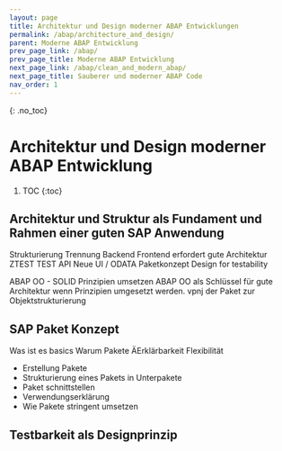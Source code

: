 ```yaml
---
layout: page
title: Architektur und Design moderner ABAP Entwicklungen
permalink: /abap/architecture_and_design/
parent: Moderne ABAP Entwicklung
prev_page_link: /abap/
prev_page_title: Moderne ABAP Entwicklung
next_page_link: /abap/clean_and_modern_abap/
next_page_title: Sauberer und moderner ABAP Code
nav_order: 1
---
```


{: .no_toc}
# Architektur und Design moderner ABAP Entwicklung

1. TOC
{:toc}

## Architektur und Struktur als Fundament und Rahmen einer guten SAP Anwendung 

 Strukturierung
 Trennung Backend Frontend erfordert gute Architektur
 ZTEST TEST
 API 
 Neue UI / ODATA
 Paketkonzept
 Design for testability

ABAP OO - SOLID Prinzipien umsetzen
ABAP OO als Schlüssel für gute Architektur wenn Prinzipien umgesetzt werden.  vpnj der Paket zur Objektstrukturierung

## SAP Paket Konzept
Was ist es basics
Warum Pakete
ÄErklärbarkeit
Flexibilität


- Erstellung Pakete
- Strukturierung eines Pakets in Unterpakete
- Paket schnittstellen
- Verwendungserklärung
- Wie Pakete stringent umsetzen


## Testbarkeit als Designprinzip 

